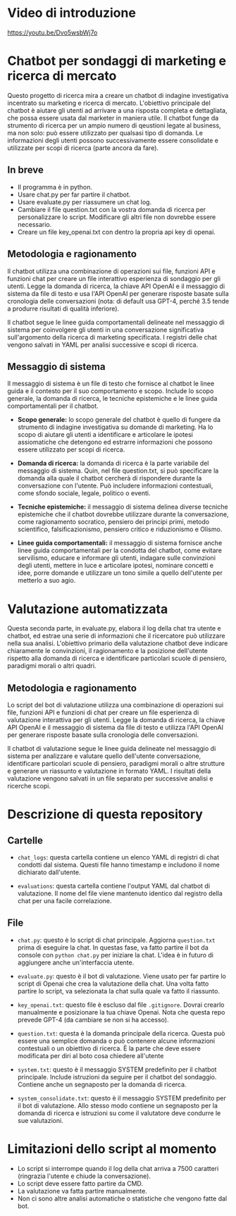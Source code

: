 # Video di introduzione

https://youtu.be/Dvo5wsbWj7o

# Chatbot per sondaggi di marketing e ricerca di mercato

Questo progetto di ricerca mira a creare un chatbot di indagine investigativa incentrato su marketing e ricerca di mercato.
L'obiettivo principale del chatbot è aiutare gli utenti ad arrivare a una risposta completa e dettagliata, che possa essere usata dal marketer in maniera utile. Il chatbot funge da strumento di ricerca per un ampio numero di qeustioni legate al business, ma non solo: può essere utilizzato per qualsasi tipo di domanda.
Le informazioni degli utenti possono successivamente essere consolidate e utilizzate per scopi di ricerca (parte ancora da fare).

## In breve

- Il programma è in python.
- Usare chat.py per far partire il chatbot.
- Usare evaluate.py per riassumere un chat log.
- Cambiare il file question.txt con la vostra domanda di ricerca per personalizzare lo script. Modificare gli altri file non dovrebbe essere necessario.
- Creare un file key_openai.txt con dentro la propria api key di openai.

## Metodologia e ragionamento

Il chatbot utilizza una combinazione di operazioni sui file, funzioni API e funzioni chat per creare un file interattivo
esperienza di sondaggio per gli utenti. Legge la domanda di ricerca, la chiave API OpenAI e il messaggio di sistema da file di testo e usa
l'API OpenAI per generare risposte basate sulla cronologia delle conversazioni (nota: di default usa GPT-4, perché 3.5 tende a produrre risultati di qualità inferiore).

Il chatbot segue le linee guida comportamentali delineate nel messaggio di sistema per coinvolgere gli utenti in una conversazione significativa sull'argomento della ricerca di marketing specificata. I registri delle chat vengono salvati in YAML  per analisi successive e scopi di ricerca.

## Messaggio di sistema

Il messaggio di sistema è un file di testo che fornisce al chatbot le linee guida e il contesto per il suo comportamento e scopo. Include lo scopo generale, la domanda di ricerca, le tecniche epistemiche e le linee guida comportamentali per il chatbot.

- **Scopo generale:** lo scopo generale del chatbot è quello di fungere da strumento di indagine investigativa su domande di marketing.
Ha lo scopo di aiutare gli utenti a identificare e articolare le ipotesi assiomatiche che detengono ed estrarre informazioni che possono essere
utilizzato per scopi di ricerca.

- **Domanda di ricerca:** la domanda di ricerca è la parte variabile del messaggio di sistema. Quin, nel file question.txt, si può specificare la domanda alla quale il chatbot cercherà di rispondere durante la conversazione con l'utente. Può includere informazioni contestuali, come sfondo sociale, legale, politico o eventi.

- **Tecniche epistemiche:** il messaggio di sistema delinea diverse tecniche epistemiche che il chatbot dovrebbe utilizzare durante la conversazione, come
ragionamento socratico, pensiero dei principi primi, metodo scientifico, falsificazionismo, pensiero critico e riduzionismo e Olismo.

- **Linee guida comportamentali:** il messaggio di sistema fornisce anche linee guida comportamentali per la condotta del chatbot, come evitare servilismo, educare e informare gli utenti, indagare sulle convinzioni degli utenti, mettere in luce e articolare ipotesi, nominare concetti e idee, porre domande e utilizzare un tono simile a quello dell'utente per metterlo a suo agio.

# Valutazione automatizzata

Questa seconda parte, in evaluate.py, elabora il log della chat tra utente e chatbot, ed estrae una serie di informazioni che il ricercatore può utilizzare nella sua analisi.
L'obiettivo primario della valutazione chatbot deve indicare chiaramente le convinzioni, il ragionamento e la posizione dell'utente rispetto alla domanda di ricerca e identificare particolari scuole di pensiero, paradigmi morali o altri quadri.

## Metodologia e ragionamento

Lo script del bot di valutazione utilizza una combinazione di operazioni sui file, funzioni API e funzioni di chat per creare un file
esperienza di valutazione interattiva per gli utenti. Legge la domanda di ricerca, la chiave API OpenAI e il messaggio di sistema da
file di testo e utilizza l'API OpenAI per generare risposte basate sulla cronologia delle conversazioni.

Il chatbot di valutazione segue le linee guida delineate nel messaggio di sistema per analizzare e valutare quello dell'utente
conversazione, identificare particolari scuole di pensiero, paradigmi morali o altre strutture e generare un riassunto
e valutazione in formato YAML. I risultati della valutazione vengono salvati in un file separato per successive analisi e ricerche
scopi.

# Descrizione di questa repository

## Cartelle

- `chat_logs`: questa cartella contiene un elenco YAML di registri di chat condotti dal sistema. Questi file hanno timestamp e includono il nome dichiarato dall'utente.

- `evaluations`: questa cartella contiene l'output YAML dal chatbot di valutazione. Il nome del file viene mantenuto identico dal registro della chat per una facile correlazione.

## File

- `chat.py`: questo è lo script di chat principale. Aggiorna `question.txt` prima di eseguire la chat. In questas fase, va fatto partire il bot da console con `python chat.py` per iniziare la chat. L'idea è in futuro di aggiungere anche un'interfaccia utente.

- `evaluate.py`: questo è il bot di valutazione. Viene usato per far partire lo script di Openai che crea la valutazione della chat. Una volta fatto partire lo script, va selezionata la chat sulla quale va fatto il riassunto.

- `key_openai.txt`: questo file è escluso dal file `.gitignore`. Dovrai crearlo manualmente e posizionare la tua chiave Openai. Nota che questa repo prevede GPT-4 (da cambiare se non si ha accesso).

- `question.txt`: questa è la domanda principale della ricerca. Questa può essere una semplice domanda o può contenere alcune informazioni contestuali o un obiettivo di ricerca. È la parte che deve essere modificata per diri al boto cosa chiedere all'utente

- `system.txt`: questo è il messaggio SYSTEM predefinito per il chatbot principale. Include istruzioni da seguire per il chatbot del sondaggio. Contiene anche un segnaposto per la domanda di ricerca.

- `system_consolidate.txt`: questo è il messaggio SYSTEM predefinito per il bot di valutazione. Allo stesso modo contiene un segnaposto per la domanda di ricerca e istruzioni su come il valutatore deve condurre le sue valutazioni.

# Limitazioni dello script al momento

- Lo script si interrompe quando il log della chat arriva a 7500 caratteri (ringrazia l'utente e chiude la conversazione).
- Lo script deve essere fatto partire da CMD.
- La valutazione va fatta partire manualmente.
- Non ci sono altre analisi automatiche o statistiche che vengono fatte dal bot.